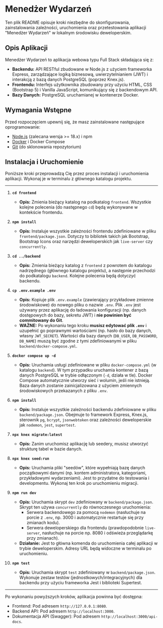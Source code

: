 # Menedżer Wydarzeń

Ten plik README opisuje kroki niezbędne do skonfigurowania, zainstalowania zależności, uruchomienia oraz przetestowania aplikacji "Menedżer Wydarzeń" w lokalnym środowisku deweloperskim.

## Opis Aplikacji

Menedżer Wydarzeń to aplikacja webowa typu Full Stack składająca się z:
*   **Backendu:** API RESTful zbudowane w Node.js z użyciem frameworka Express, zarządzające logiką biznesową, uwierzytelnianiem (JWT) i interakcją z bazą danych PostgreSQL (poprzez Knex.js).
*   **Frontendu:** Interfejs użytkownika zbudowany przy użyciu HTML, CSS (Bootstrap 5) i Vanilla JavaScript, komunikujący się z backendowym API.
*   **Bazy Danych:** PostgreSQL uruchamianej w kontenerze Docker.

## Wymagania Wstępne

Przed rozpoczęciem upewnij się, że masz zainstalowane następujące oprogramowanie:
*   [Node.js](https://nodejs.org/) (zalecana wersja >= 18.x) i npm
*   [Docker](https://www.docker.com/get-started) i Docker Compose
*   [Git](https://git-scm.com/) (do sklonowania repozytorium)

## Instalacja i Uruchomienie

Poniższe kroki przeprowadzą Cię przez proces instalacji i uruchomienia aplikacji. Wykonaj je w terminalu z głównego katalogu projektu.

---

1.  **`cd frontend`**
    *   **Opis:** Zmienia bieżący katalog na podkatalog `frontend`. Wszystkie kolejne polecenia (do następnego `cd`) będą wykonywane w kontekście frontendu.

2.  **`npm install`**
    *   **Opis:** Instaluje wszystkie zależności frontendu zdefiniowane w pliku `frontend/package.json`. Dotyczy to bibliotek takich jak Bootstrap, Bootstrap Icons oraz narzędzi deweloperskich jak `live-server` czy `concurrently`.

3.  **`cd ../backend`**
    *   **Opis:** Zmienia bieżący katalog z `frontend` z powrotem do katalogu nadrzędnego (głównego katalogu projektu), a następnie przechodzi do podkatalogu `backend`. Kolejne polecenia będą dotyczyć backendu.

4.  **`cp .env.example .env`**
    *   **Opis:** Kopiuje plik `.env.example` (zawierający przykładowe zmienne środowiskowe) do nowego pliku o nazwie `.env`. Plik `.env` jest używany przez aplikację do ładowania konfiguracji (np. danych dostępowych do bazy, sekretu JWT) i **nie powinien być commitowany do Git**.
    *   **WAŻNE:** Po wykonaniu tego kroku **musisz edytować plik `.env`** i uzupełnić go poprawnymi wartościami (np. hasło do bazy danych, własny `JWT_SECRET`). Wartości dla bazy danych (`DB_USER`, `DB_PASSWORD`, `DB_NAME`) muszą być zgodne z tymi zdefiniowanymi w pliku `backend/docker-compose.yml`.

5.  **`docker compose up -d`**
    *   **Opis:** Uruchamia usługi zdefiniowane w pliku `docker-compose.yml` (w katalogu `backend`). W tym przypadku uruchamia kontener z bazą danych PostgreSQL w trybie odłączonym (`-d`, działa w tle). Docker Compose automatycznie utworzy sieć i wolumin, jeśli nie istnieją. Baza danych zostanie zainicjalizowana z użyciem zmiennych środowiskowych przekazanych z pliku `.env`.

6.  **`npm install`**
    *   **Opis:** Instaluje wszystkie zależności backendu zdefiniowane w pliku `backend/package.json`. Obejmuje to framework Express, Knex.js, sterownik `pg`, `bcrypt`, `jsonwebtoken` oraz zależności deweloperskie jak `nodemon`, `jest`, `supertest`.

7.  **`npx knex migrate:latest`**
    *   **Opis:** Zanim uruchomisz aplikację lub seedery, musisz utworzyć strukturę tabel w bazie danych.

8.  **`npx knex seed:run`**
    *   **Opis:** Uruchamia pliki "seedów", które wypełniają bazę danych początkowymi danymi (np. kontem administratora, kategoriami, przykładowymi wydarzeniami). Jest to przydatne do testowania i developmentu. Wykonaj ten krok po uruchomieniu migracji.

9.  **`npm run dev`**
    *   **Opis:** Uruchamia skrypt `dev` zdefiniowany w `backend/package.json`. Skrypt ten używa `concurrently` do równoczesnego uruchomienia:
        *   Serwera backendowego za pomocą `nodemon` (nasłuchuje na porcie z `.env`, np. 3000 i automatycznie restartuje się przy zmianach kodu).
        *   Serwera deweloperskiego dla frontendu (prawdopodobnie `live-server`, nasłuchuje na porcie np. 8080 i odświeża przeglądarkę przy zmianach).
    *   **Działanie:** Jest to główna komenda do uruchomienia całej aplikacji w trybie deweloperskim. Adresy URL będą widoczne w terminalu po uruchomieniu.

10. **`npm test`**
    *   **Opis:** Uruchamia skrypt `test` zdefiniowany w `backend/package.json`. Wykonuje zestaw testów (jednostkowych/integracyjnych) dla backendu przy użyciu frameworka Jest i biblioteki Supertest.

---

Po wykonaniu powyższych kroków, aplikacja powinna być dostępna:
*   Frontend: Pod adresem `http://127.0.0.1:8080`.
*   Backend API: Pod adresem `http://localhost:3000`.
*   Dokumentacja API (Swagger): Pod adresem `http://localhost:3000/api-docs`.